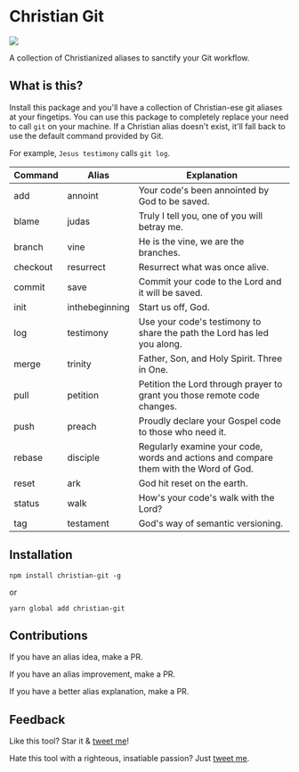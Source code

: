 # Christian Git

[![](https://api.codeclimate.com/v1/badges/410bbdeecc970066ba71/maintainability)](https://codeclimate.com/github/alexmacarthur/christian-git/maintainability)

A collection of Christianized aliases to sanctify your Git workflow. 

## What is this?

Install this package and you'll have a collection of Christian-ese git aliases at your fingetips. You can use this package to completely replace your need to call `git` on your machine. If a Christian alias doesn't exist, it'll fall back to use the default command provided by Git.

For example, `Jesus testimony` calls `git log`. 

| Command         | Alias       | Explanation
| ------------- |---------------|--------
| add           | annoint      | Your code's been annointed by God to be saved.
| blame | judas | Truly I tell you, one of you will betray me.
| branch | vine | He is the vine, we are the branches.
| checkout | resurrect | Resurrect what was once alive.
| commit | save      | Commit your code to the Lord and it will be saved.
| init | inthebeginning | Start us off, God.
| log | testimony | Use your code's testimony to share the path the Lord has led you along.
| merge | trinity | Father, Son, and Holy Spirit. Three in One.
| pull | petition | Petition the Lord through prayer to grant you those remote code changes.
| push | preach | Proudly declare your Gospel code to those who need it.
| rebase | disciple | Regularly examine your code, words and actions and compare them with the Word of God. 
| reset | ark | God hit reset on the earth.
| status        | walk | How's your code's walk with the Lord?
| tag | testament | God's way of semantic versioning.

## Installation

`npm install christian-git -g`

or

`yarn global add christian-git`

## Contributions
If you have an alias idea, make a PR.

If you have an alias improvement, make a PR.

If you have a better alias explanation, make a PR.

## Feedback
Like this tool? Star it & [tweet me](https://www.twitter.com/amacarthur)!

Hate this tool with a righteous, insatiable passion? Just [tweet me](https://www.twitter.com/amacarthur).
